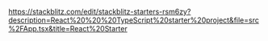https://stackblitz.com/edit/stackblitz-starters-rsm6zy?description=React%20%20%20TypeScript%20starter%20project&file=src%2FApp.tsx&title=React%20Starter
